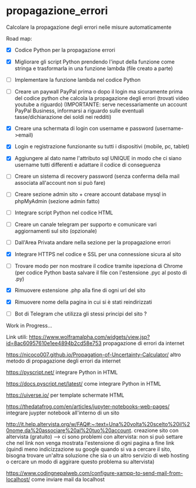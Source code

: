 # propagazione_errori
Calcolare la propagazione degli errori nelle misure automaticamente

Road map:
- [x] Codice Python per la propagazione errori
- [x] Migliorare gli script Python prendendo l'input della funzione come stringa e trasformarla in una funzione lambda (file creato a parte)
- [ ] Implementare la funzione lambda nel codice Python 
- [ ] Creare un paywall PayPal prima o dopo il login ma sicuramente prima del codice python che calcola la propagazione degli errori (trovati video youtube a riguardo) (IMPORTANTE: serve necessariamente un account PayPal Business, informarsi a riguardo sulle eventuali tasse/dichiarazione dei soldi nei redditi)
- [x] Creare una schermata di login con username e password (username->email) 
- [x] Login e registrazione funzionante su tutti i dispositivi (mobile, pc, tablet)
- [x] Aggiungere al dato name l'attributo sql UNIQUE in modo che ci siano username tutti differenti e adattare il codice di conseguenza
- [ ] Creare un sistema di recovery password (senza conferma della mail associata all'account non si può fare)
- [ ] Creare sezione admin sito + creare account database mysql in phpMyAdmin (sezione admin fatto)
- [ ] Integrare script Python nel codice HTML 
- [ ] Creare un canale telegram per supporto e comunicare vari aggiornamenti sul sito (opzionale)
- [ ] Dall'Area Privata andare nella sezione per la propagazione errori
- [x] Integrare HTTPS nel codice e SSL per una connessione sicura al sito
- [ ] Trovare modo per non mostrare il codice tramite ispeziona di Chrome (per codice Python basta salvare il file con l'estensione .pyc al posto di .py)
- [x] Rimuovere estensione .php alla fine di ogni url del sito
- [x] Rimuovere nome della pagina in cui si è stati reindirizzati
- [ ] Bot di Telegram che utilizza gli stessi principi del sito ?


Work in Progress...


Link utili:
https://www.wolframalpha.com/widgets/view.jsp?id=8ac60957610e1ee4894b2cd58e753 propagazione di errori da internet

https://nicoco007.github.io/Propagation-of-Uncertainty-Calculator/ altro metodo di propagazione degli errori da internet

https://pyscript.net/ integrare Python in HTML

https://docs.pyscript.net/latest/ come integrare Python in HTML

https://uiverse.io/ per template schermate HTML

https://thedatafrog.com/en/articles/jupyter-notebooks-web-pages/ integrare juypter notebook all'interno di un sito

http://it.help.altervista.org/w/FAQ#:~:text=Una%20volta%20scelto%20il%20nome,da%20associare%20al%20tuo%20account. creazione sito con altervista (gratuito) --> ci sono problemi con altervista: non si può settare che nel link non venga mostrata l'estensione di ogni pagina a fine link (quindi meno indicizzazione su google quando si va a cercare il sito, bisogna trovare un'altra soluzione che sia o un altro servizio di web hosting o cercare un modo di aggirare questo problema su altervista) 

https://www.codingnepalweb.com/configure-xampp-to-send-mail-from-localhost/ come inviare mail da localhost


